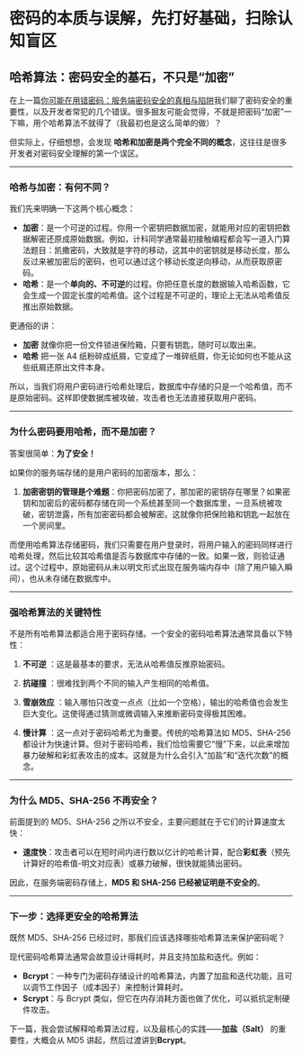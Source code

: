 # 密码的本质与误解，先打好基础，扫除认知盲区

## 哈希算法：密码安全的基石，不只是“加密”

在上一篇[你可能在用错密码：服务端密码安全的真相与陷阱](https://juejin.cn/post/7516041337352929316)我们聊了密码安全的重要性，以及开发者常犯的几个错误。很多掘友可能会觉得，不就是把密码“加密”一下嘛，用个哈希算法不就得了（我最初也是这么简单的做）？

但实际上，仔细想想，会发现 **哈希和加密是两个完全不同的概念**，这往往是很多开发者对密码安全理解的第一个误区。

---

### 哈希与加密：有何不同？

我们先来明确一下这两个核心概念：

- **加密**：是一个可逆的过程。你用一个密钥把数据加密，就能用对应的密钥把数据解密还原成原始数据。例如，计科同学通常最初接触编程都会写一道入门算法题目：凯撒密码，大致就是字符的移动，这其中的密钥就是移动长度，那么反过来被加密后的密码，也可以通过这个移动长度逆向移动，从而获取原密码。
- **哈希**：是一个**单向的、不可逆**的过程。你把任意长度的数据输入哈希函数，它会生成一个固定长度的哈希值。这个过程是不可逆的，理论上无法从哈希值反推出原始数据。

更通俗的讲：

- **加密** 就像你把一份文件锁进保险箱，只要有钥匙，随时可以取出来。
- **哈希** 把一张 A4 纸粉碎成纸屑，它变成了一堆碎纸屑，你无论如何也不能从这些纸屑还原出文件本身。

所以，当我们将用户密码进行哈希处理后，数据库中存储的只是一个哈希值，而不是原始密码。这样即使数据库被攻破，攻击者也无法直接获取用户密码。

---

### 为什么密码要用哈希，而不是加密？

答案很简单：**为了安全！**

如果你的服务端存储的是用户密码的加密版本，那么：

1.  **加密密钥的管理是个难题**：你把密码加密了，那加密的密钥存在哪里？如果密钥和加密后的密码都存储在同一个系统甚至同一个数据库里，一旦系统被攻破，密钥泄露，所有加密密码都会被解密。这就像你把保险箱和钥匙一起放在一个房间里。

而使用哈希算法存储密码，我们只需要在用户登录时，将用户输入的密码同样进行哈希处理，然后比较其哈希值是否与数据库中存储的一致。如果一致，则验证通过。这个过程中，原始密码从未以明文形式出现在服务端内存中（除了用户输入瞬间），也从未存储在数据库中。

---

### 强哈希算法的关键特性

不是所有哈希算法都适合用于密码存储。一个安全的密码哈希算法通常具备以下特性：

1.  **不可逆** ：这是最基本的要求，无法从哈希值反推原始密码。

1.  **抗碰撞** ：很难找到两个不同的输入产生相同的哈希值。

1.  **雪崩效应** ：输入哪怕只改变一点点（比如一个空格），输出的哈希值也会发生巨大变化。这使得通过猜测或微调输入来推断密码变得极其困难。

1.  **慢计算** ：这一点对于密码哈希尤为重要。传统的哈希算法如 MD5、SHA-256 都设计为快速计算。但对于密码哈希，我们恰恰需要它“慢”下来，以此来增加暴力破解和彩虹表攻击的成本。这就是为什么会引入“加盐”和“迭代次数”的概念。

---

### 为什么 MD5、SHA-256 不再安全？

前面提到的 MD5、SHA-256 之所以不安全，主要问题就在于它们的计算速度太快：

- **速度快**：攻击者可以在短时间内进行数以亿计的哈希计算，配合**彩虹表**（预先计算好的哈希值-明文对应表）或暴力破解，很快就能猜出密码。

因此，在服务端密码存储上，**MD5 和 SHA-256 已经被证明是不安全的**。

---

### 下一步：选择更安全的哈希算法

既然 MD5、SHA-256 已经过时，那我们应该选择哪些哈希算法来保护密码呢？

现代密码哈希算法通常会故意设计得耗时，并且支持加盐和迭代。例如：

- **Bcrypt**：一种专门为密码存储设计的哈希算法，内置了加盐和迭代功能，且可以调节工作因子（成本因子）来控制计算耗时。
- **Scrypt**：与 Bcrypt 类似，但它在内存消耗方面也做了优化，可以抵抗定制硬件攻击。

下一篇，我会尝试解释哈希算法过程，以及最核心的实践——**加盐（Salt）** 的重要性，大概会从 MD5 讲起，然后过渡讲到**Bcrypt**。
